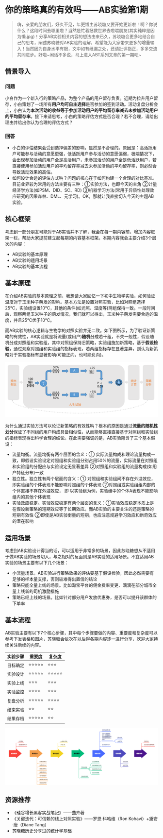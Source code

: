 # 你的策略真的有效吗——AB实验第1期

> 嗨，亲爱的朋友们，好久不见，年更博主苏晓糖又要开始更新啦！啊？你说什么？这段时间去哪里啦？当然是忙着拯救世界去啦喂朋友(其实纯粹是因为懒.jpg)！分享AB实验相关内容的想法由来已久，苏晓糖会更多地结合自己的思考，阐述苏晓糖对AB实验的理解，希望能为大家带来更多的增量输入！当然因为自身水平有限，文中如有纰漏之处，还请批评指正，多多交流共同进步。好啦~闲话不多说，马上进入ABT系列文章的第一期吧~

## 情景导入

### 问题

小白作为一个新入行的策略产品，为整个产品的用户留存负责。近期为拉升用户留存，小白策划了一场所有**用户均可自主选择**是否参加的签到活动。活动复盘分析会上，小白认为**本次活动的收益等于参加活动用户的平均留存率减去未参加活动用户的平均留存率**。接下来请思考，小白的策略评估方式是否合理？若不合理，请给出理由并给出你认为合理的评估方式？

### 回答

- 小白的评估结果会受到选择偏差的影响，显然是不合理的。原因是：高活跃用户可能参与活动的意愿更强，低活跃用户参与活动的意愿偏弱，极端情况下，会出现参加活动的用户全是高活用户，未参加活动的用户全是低活跃用户，若直接使用参加活动用户的平均留存率减去未参加活动的平均留存率，则必然会导致活动效果的高估。
- 如何设计合适的评估方式呐？问题的核心在于如何构建一个合理的对比基准。目前业界较为常用的方法主要有三种：①实验方法，也即今天的主角 ②计量经济学方法(如PSM、DID、SC、RD) ③机器学习方法(常用于异质性处理效应研究的因果森林、DML、元学习)。OK，那就让我直接切入今天的主题AB实验。

## 核心框架

考虑到一部分朋友可能对于AB实验并不了解，我会在每一期内容前，增加内容框架一栏，帮助大家提前建立起每期的内容基本框架。本期内容我会主要介绍3个层次的内容：

- AB实验的基本原理
- AB实验的适用场景
- AB实验的基本流程

## 基本原理

在介绍AB实验的基本原理之前，我想请大家回忆一下初中生物学实验，如何验证温度对于玉米种子萌发的影响。基本方法是设置对照实验，比如对照组选择25℃，实验组设置10℃，其他的条件(如光照、湿度等)两组保持一致。一段时间后，观察两组玉米种子的萌发情况，我们就可以得出，玉米种子萌发需要合适的温度，并且25℃优于10℃。

而AB实验的核心逻辑与生物学的对照实验并无二致。如下图所示，为了验证新策略的有效性，AB实验就是将流量(或用户)**随机**分成若干组，不失一般性，假设随机分成对照组和实验组，其中对照组保持旧策略，实验组施加新策略，基于**假设检验**，通过观察对照组和实验组的指标表现，若两组指标存在显著差异，则认为新策略对于实验指标有显著影响(可能正向，也可能负向)。

![img](chapter1.assets/1751202698346-1.png)

为什么通过实验方法可以论证新策略的有效性呐？根本的原因是通过**流量的随机性划分**保证了不同组的用户构成具备相似性，从而能够直接直接基于对照组和实验组的指标表现得出科学合理的结论。在此需要强调的是，AB实验隐含了三个基本假设：

- 流量均衡。流量均衡有两个层面的含义：① 实际流量构成和理论流量构成一致，即假设实验设定对照组和实验组分别占用50%的流量，实际流量在对照组和实验组的分配应与实验设定无显著差异 ②对照组和实验组的流量构成(如用户特征分布)一致
- 独立性。独立性有两个层面的含义：① 对照组和实验组间不存在外溢效应，即实验组的个体表现不能影响对照组的个体表现 ②对照组或实验组组内部的个体直接不存在外溢效应， 即 以实验组为例，实验组中的个体A表现不能影响组内的其他个体表现
- 实验效应稳定。实验效应稳定有两个层面的含义：①实验效应稳定本质上是在假设新策略的短期效应等于长期效应。而AB实验的主要关注的还是策略的短期有效性 ②即使是AB实验衡量的短期，也应注意规避学习效应和新奇效应的潜在影响

## 适用场景

考虑到AB实验设计得当的话，可以适用于非常多的场景，因此苏晓糖想从不适用于做AB实验的场景切入，与之相对的反面则是AB实验的适用场景。不宜适用AB实验的场景主要有以下几个场景：

- 小流量场景。AB实验进行策略效果的评估要基于假设检验，因此必然需要有足够的样本量支撑，否则较难得出置信的结论
- 策略只能全量上线的场景。比如淘宝平台的佣金费率变更、滴滴在部分城市全量上线新的司机激励措施
- 策略已经上线的场景。比如针对部分用户发放优惠券，是否可以提升该群体的下单率

## 基本流程

AB实验主要有以下7个核心步骤，其中每个步骤要做的内容、重要度和复杂度可以参考下发表格和图片，苏晓糖会依次在以后得各期内容逐一进行分享，欢迎大家持续关注后续的内容。

| 实验步骤 | 重要度 | 复杂度 |
| -------- | ------ | ------ |
| 目标确定 | ⭐⭐⭐⭐⭐  | ⭐⭐⭐    |
| 实验设计 | ⭐⭐⭐⭐⭐  | ⭐⭐⭐⭐⭐  |
| 实验上线 | ⭐⭐⭐    | ⭐⭐⭐    |
| 实验监控 | ⭐⭐⭐⭐   | ⭐⭐⭐    |
| 复盘分析 | ⭐⭐⭐⭐⭐  | ⭐⭐⭐⭐   |
| 结束实验 | ⭐⭐     | ⭐⭐     |
| 结果存档 | ⭐⭐⭐⭐⭐  | ⭐⭐     |

![image-20250630200708283](chapter1.assets/image-20250630200708283.png)

## 资源推荐

- 《硅谷增长黑客实战笔记》——曲卉著
- 《关键迭代：可信赖的线上对照实验》——罗恩·科哈维（Ron Kohavi）+黛安·唐（Diane Tang）
- 苏晓糖历史分享过的统计学基础
